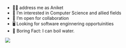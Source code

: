 <!---

- 👋 Hi, I’m @ComputerOfaPlane
- 👀 I’m interested in ...
- 🌱 I’m currently learning ...
- 💞️ I’m looking to collaborate on ...
- 📫 How to reach me ...
- 😄 Pronouns: ...
- ⚡ Fun fact: ...

--->
<!--## About Me:- -->
- 👦🏻 address me as Aniket
- 👀 I’m interested in Computer Science and allied fields
- 💞️ I’m open for collaboration
- 🖥️ Looking for software enginnering opportuinities
- 🥱 Boring Fact: I can boil water.

![](https://komarev.com/ghpvc/?username=ComputerOfaPlane&style=flat-square)
<!---
- 🥷 Have done some binary exploitation and reverse enginnering
- 🤖 Arduinos, Electronics, circuit design, Robotics!
- 🌱 I’m currently learning the basics of software and hardware
- 🏅 Sports
    - ♟️Chess
    - 🏓 Tabble Tennis
    - 🏃🏻‍♂️ Running
- 🎻 Can play the violin.
- ⚡ Fun fact: Eyes are the tastiest part of human body
--->




<!---
ComputerOfaPlane/ComputerOfaPlane is a ✨ special ✨ repository because its `README.md` (this file) appears on your GitHub profile.
You can click the Preview link to take a look at your changes.
--->
